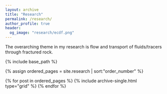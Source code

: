 ```yaml
---
layout: archive
title: "Research"
permalink: /research/
author_profile: true
header:
  og_image: "research/ecdf.png"
---
```


The overarching theme in my research is flow and transport of fluids/tracers through fractured rock. 



<nbsp>

{% include base_path %}

{% assign ordered_pages = site.research | sort:"order_number" %}

{% for post in ordered_pages %}
  {% include archive-single.html type="grid" %}
{% endfor %}

